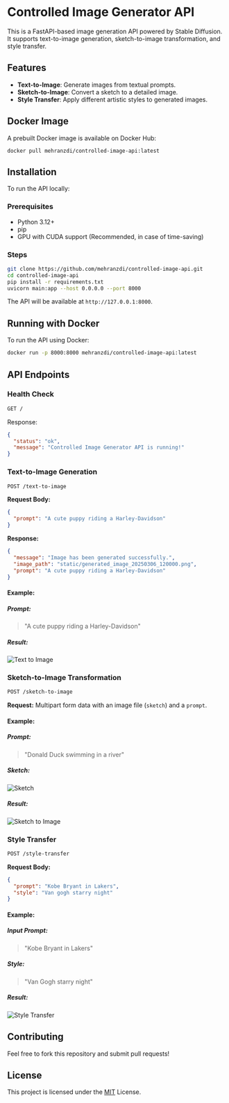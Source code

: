 # Controlled Image Generator API

This is a FastAPI-based image generation API powered by Stable Diffusion. It supports text-to-image generation, sketch-to-image transformation, and style transfer.

## Features

- **Text-to-Image**: Generate images from textual prompts.
- **Sketch-to-Image**: Convert a sketch to a detailed image.
- **Style Transfer**: Apply different artistic styles to generated images.

## Docker Image

A prebuilt Docker image is available on Docker Hub:

```
docker pull mehranzdi/controlled-image-api:latest
```

## Installation

To run the API locally:

### Prerequisites

- Python 3.12+
- pip
- GPU with CUDA support (Recommended, in case of time-saving)

### Steps

```bash
git clone https://github.com/mehranzdi/controlled-image-api.git
cd controlled-image-api
pip install -r requirements.txt
uvicorn main:app --host 0.0.0.0 --port 8000
```

The API will be available at `http://127.0.0.1:8000`.

## Running with Docker

To run the API using Docker:

```bash
docker run -p 8000:8000 mehranzdi/controlled-image-api:latest
```

## API Endpoints

### Health Check

```bash
GET /
```

Response:

```json
{
  "status": "ok",
  "message": "Controlled Image Generator API is running!"
}
```

### Text-to-Image Generation

```bash
POST /text-to-image
```

**Request Body:**

```json
{
  "prompt": "A cute puppy riding a Harley-Davidson"
}
```

**Response:**

```json
{
  "message": "Image has been generated successfully.",
  "image_path": "static/generated_image_20250306_120000.png",
  "prompt": "A cute puppy riding a Harley-Davidson"
}
```

#### Example:

##### Prompt:

> "A cute puppy riding a Harley-Davidson"
  
##### Result:

![Text to Image](https://github.com/MehranZdi/controlled-image-generator/blob/main/examples/generated_image_20250306_151750.png)

### Sketch-to-Image Transformation

```bash
POST /sketch-to-image
```

**Request:** Multipart form data with an image file (`sketch`) and a `prompt`.

#### Example:

##### Prompt:

> "Donald Duck swimming in a river"
  
##### Sketch:

![Sketch](https://github.com/MehranZdi/controlled-image-generator/blob/main/examples/sketch.jpg)

##### Result:

![Sketch to Image](https://github.com/MehranZdi/controlled-image-generator/blob/main/examples/generated_image_20250306_153056.png)



### Style Transfer

```bash
POST /style-transfer
```

**Request Body:**

```json
{
  "prompt": "Kobe Bryant in Lakers",
  "style": "Van gogh starry night"
}
```

#### Example:

##### Input Prompt:

> "Kobe Bryant in Lakers"

##### Style:

> "Van Gogh starry night"

##### Result:
![Style Transfer](https://github.com/MehranZdi/controlled-image-generator/blob/main/examples/styled_image_20250306_153623.png)



## Contributing

Feel free to fork this repository and submit pull requests!

## License

This project is licensed under the [MIT](https://opensource.org/license/mit) License.

